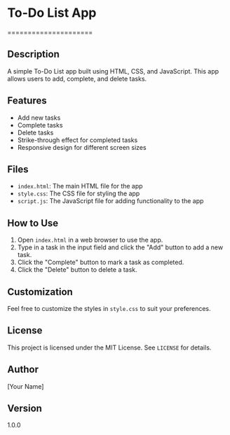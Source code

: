 # To-Do List App
=====================

## Description
A simple To-Do List app built using HTML, CSS, and JavaScript. This app allows users to add, complete, and delete tasks.

## Features
* Add new tasks
* Complete tasks
* Delete tasks
* Strike-through effect for completed tasks
* Responsive design for different screen sizes

## Files
* `index.html`: The main HTML file for the app
* `style.css`: The CSS file for styling the app
* `script.js`: The JavaScript file for adding functionality to the app

## How to Use
1. Open `index.html` in a web browser to use the app.
2. Type in a task in the input field and click the "Add" button to add a new task.
3. Click the "Complete" button to mark a task as completed.
4. Click the "Delete" button to delete a task.

## Customization
Feel free to customize the styles in `style.css` to suit your preferences.

## License
This project is licensed under the MIT License. See `LICENSE` for details.

## Author
[Your Name]

## Version
1.0.0